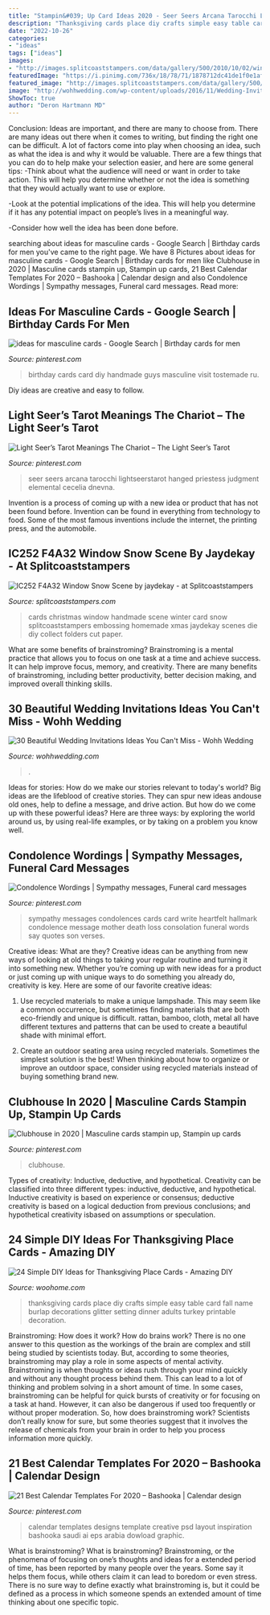 ```yaml
---
title: "Stampin&#039; Up Card Ideas 2020 - Seer Seers Arcana Tarocchi Lightseerstarot Hanged Priestess Judgment Elemental Cecelia Dnevna"
description: "Thanksgiving cards place diy crafts simple easy table card fall name burlap decorations glitter setting dinner adults turkey printable decoration"
date: "2022-10-26"
categories:
- "ideas"
tags: ["ideas"]
images:
- "http://images.splitcoaststampers.com/data/gallery/500/2010/10/02/window_snow_scene_by_jaydekay.JPG"
featuredImage: "https://i.pinimg.com/736x/18/78/71/1878712dc41de1f0e1af68263973a100.jpg"
featured_image: "http://images.splitcoaststampers.com/data/gallery/500/2010/10/02/window_snow_scene_by_jaydekay.JPG"
image: "http://wohhwedding.com/wp-content/uploads/2016/11/Wedding-Invitation-Cards.jpg"
ShowToc: true
author: "Deron Hartmann MD"
---
```



Conclusion: Ideas are important, and there are many to choose from.
There are many ideas out there when it comes to writing, but finding the right one can be difficult. A lot of factors come into play when choosing an idea, such as what the idea is and why it would be valuable. There are a few things that you can do to help make your selection easier, and here are some general tips:
-Think about what the audience will need or want in order to take action. This will help you determine whether or not the idea is something that they would actually want to use or explore.

-Look at the potential implications of the idea. This will help you determine if it has any potential impact on people’s lives in a meaningful way.

-Consider how well the idea has been done before.

	

		
searching about ideas for masculine cards - Google Search | Birthday cards for men you've came to the right page. We have 8 Pictures about ideas for masculine cards - Google Search | Birthday cards for men like Clubhouse in 2020 | Masculine cards stampin up, Stampin up cards, 21 Best Calendar Templates For 2020 – Bashooka | Calendar design and also Condolence Wordings | Sympathy messages, Funeral card messages. Read more:
		
    
## Ideas For Masculine Cards - Google Search | Birthday Cards For Men

<img loading=lazy src="https://i.pinimg.com/736x/12/70/0f/12700f27b66d387ddf51b0ae20617531.jpg" onerror="this.onerror=null;this.src='https://tse4.mm.bing.net/th?id=OIP.eqfLgg8wkY84fYGo2DJBcQAAAA&amp;pid=15.1';" alt="ideas for masculine cards - Google Search | Birthday cards for men">

_Source: pinterest.com_

>birthday cards card diy handmade guys masculine visit tostemade ru. 

	

Diy ideas are creative and easy to follow.

    
## Light Seer’s Tarot Meanings The Chariot – The Light Seer’s Tarot

<img loading=lazy src="https://i.pinimg.com/736x/9a/7d/8b/9a7d8b502733a0f16e4890ea181541a2.jpg" onerror="this.onerror=null;this.src='https://tse3.mm.bing.net/th?id=OIP.WMlwePLeLnR7Ne6bFLPT6gAAAA&amp;pid=15.1';" alt="Light Seer’s Tarot Meanings The Chariot – The Light Seer’s Tarot">

_Source: pinterest.com_

>seer seers arcana tarocchi lightseerstarot hanged priestess judgment elemental cecelia dnevna. 

	

Invention is a process of coming up with a new idea or product that has not been found before. Invention can be found in everything from technology to food. Some of the most famous inventions include the internet, the printing press, and the automobile.

    
## IC252 F4A32 Window Snow Scene By Jaydekay - At Splitcoaststampers

<img loading=lazy src="http://images.splitcoaststampers.com/data/gallery/500/2010/10/02/window_snow_scene_by_jaydekay.JPG" onerror="this.onerror=null;this.src='https://tse4.mm.bing.net/th?id=OIP.JpdI_nt8NUkruYcsWRjZJgHaFj&amp;pid=15.1';" alt="IC252 F4A32 Window Snow Scene by jaydekay - at Splitcoaststampers">

_Source: splitcoaststampers.com_

>cards christmas window handmade scene winter card snow splitcoaststampers embossing homemade xmas jaydekay scenes die diy collect folders cut paper. 

	

What are some benefits of brainstroming?
Brainstroming is a mental practice that allows you to focus on one task at a time and achieve success. It can help improve focus, memory, and creativity. There are many benefits of brainstroming, including better productivity, better decision making, and improved overall thinking skills.

    
## 30 Beautiful Wedding Invitations Ideas You Can&#039;t Miss - Wohh Wedding

<img loading=lazy src="http://wohhwedding.com/wp-content/uploads/2016/11/Wedding-Invitation-Cards.jpg" onerror="this.onerror=null;this.src='https://tse1.mm.bing.net/th?id=OIP.RppK6-e3jdIZ9br6g1hYGgHaJ7&amp;pid=15.1';" alt="30 Beautiful Wedding Invitations Ideas You Can&#039;t Miss - Wohh Wedding">

_Source: wohhwedding.com_

>. 

	

Ideas for stories: How do we make our stories relevant to today's world?
Big ideas are the lifeblood of creative stories. They can spur new ideas andouse old ones, help to define a message, and drive action. But how do we come up with these powerful ideas? Here are three ways: by exploring the world around us, by using real-life examples, or by taking on a problem you know well.

    
## Condolence Wordings | Sympathy Messages, Funeral Card Messages

<img loading=lazy src="https://i.pinimg.com/736x/b6/6a/97/b66a978ded2061438ff8179a3be14db6.jpg" onerror="this.onerror=null;this.src='https://tse2.mm.bing.net/th?id=OIP.YR-csq3q6-OGyJG3v7KICgHaO0&amp;pid=15.1';" alt="Condolence Wordings | Sympathy messages, Funeral card messages">

_Source: pinterest.com_

>sympathy messages condolences cards card write heartfelt hallmark condolence message mother death loss consolation funeral words say quotes son verses. 

	

Creative ideas: What are they?
Creative ideas can be anything from new ways of looking at old things to taking your regular routine and turning it into something new. Whether you’re coming up with new ideas for a product or just coming up with unique ways to do something you already do, creativity is key. Here are some of our favorite creative ideas: 
1. Use recycled materials to make a unique lampshade. This may seem like a common occurrence, but sometimes finding materials that are both eco-friendly and unique is difficult. rattan, bamboo, cloth, metal all have different textures and patterns that can be used to create a beautiful shade with minimal effort. 

2. Create an outdoor seating area using recycled materials. Sometimes the simplest solution is the best! When thinking about how to organize or improve an outdoor space, consider using recycled materials instead of buying something brand new.

    
## Clubhouse In 2020 | Masculine Cards Stampin Up, Stampin Up Cards

<img loading=lazy src="https://i.pinimg.com/736x/18/78/71/1878712dc41de1f0e1af68263973a100.jpg" onerror="this.onerror=null;this.src='https://tse3.mm.bing.net/th?id=OIP.ddhzNjoVJf5RWZgI3OMmlgHaJ4&amp;pid=15.1';" alt="Clubhouse in 2020 | Masculine cards stampin up, Stampin up cards">

_Source: pinterest.com_

>clubhouse. 

	

Types of creativity: Inductive, deductive, and hypothetical.
Creativity can be classified into three different types: inductive, deductive, and hypothetical. Inductive creativity is based on experience or consensus; deductive creativity is based on a logical deduction from previous conclusions; and hypothetical creativity isbased on assumptions or speculation.

    
## 24 Simple DIY Ideas For Thanksgiving Place Cards - Amazing DIY

<img loading=lazy src="http://www.woohome.com/wp-content/uploads/2013/11/DIY-Thanksgiving-Place-Cards-13-2.jpg" onerror="this.onerror=null;this.src='https://tse3.mm.bing.net/th?id=OIP.5d7uEQDX_4VQOaNgG_YOkgHaLH&amp;pid=15.1';" alt="24 Simple DIY Ideas for Thanksgiving Place Cards - Amazing DIY">

_Source: woohome.com_

>thanksgiving cards place diy crafts simple easy table card fall name burlap decorations glitter setting dinner adults turkey printable decoration. 

	

Brainstroming: How does it work?
How do brains work? There is no one answer to this question as the workings of the brain are complex and still being studied by scientists today. But, according to some theories, brainstroming may play a role in some aspects of mental activity. Brainstroming is when thoughts or ideas rush through your mind quickly and without any thought process behind them. This can lead to a lot of thinking and problem solving in a short amount of time. In some cases, brainstroming can be helpful for quick bursts of creativity or for focusing on a task at hand. However, it can also be dangerous if used too frequently or without proper moderation. So, how does brainstroming work? Scientists don’t really know for sure, but some theories suggest that it involves the release of chemicals from your brain in order to help you process information more quickly.

    
## 21 Best Calendar Templates For 2020 – Bashooka | Calendar Design

<img loading=lazy src="https://i.pinimg.com/736x/32/42/64/3242641d0e9d553fec64dc22c1c8a8da--calendar-templates-calendar-design.jpg" onerror="this.onerror=null;this.src='https://tse3.mm.bing.net/th?id=OIP.P1Y0OycdEYxabpXEfU7MNgHaK2&amp;pid=15.1';" alt="21 Best Calendar Templates For 2020 – Bashooka | Calendar design">

_Source: pinterest.com_

>calendar templates designs template creative psd layout inspiration bashooka saudi ai eps arabia dowload graphic. 

	

What is brainstroming?
What is brainstroming? Brainstroming, or the phenomena of focusing on one’s thoughts and ideas for a extended period of time, has been reported by many people over the years. Some say it helps them focus, while others claim it can lead to boredom or even stress. There is no sure way to define exactly what brainstroming is, but it could be defined as a process in which someone spends an extended amount of time thinking about one specific topic.


